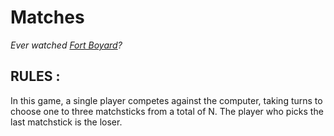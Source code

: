 # Matches

*Ever watched [Fort Boyard](https://en.wikipedia.org/wiki/Fort_Boyard_(game_show))?*

## RULES :

In this game, a single player competes against the computer, taking turns to choose one to three matchsticks from a total of N. The player who picks the last matchstick is the loser.